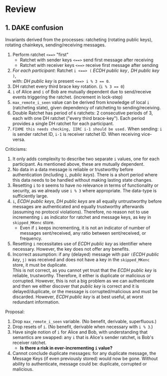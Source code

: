 # Review

## 1. DAKE confusion

Invariants derived from the processes: ratcheting (rotating public keys), rotating chainkeys, sending/receiving messages.

1.  Perform ratchet `<==>` "first"
    - Ratchet with sender keys `<==>` send first message after receiving
    - Ratchet with receiver keys `<==>` receive first message after sending
1.  _For each participant_: Ratchet `i <==> (` _ECDH public key_`,` _DH public key_ `)`,  
    with: _DH public key_ is present `<==> i % 3 == 0`.
1.  DH ratchet every third brace key rotation. (`i % 3 == 0`)
1.  `i` of Alice and `i` of Bob are mutually dependent due to send/receive events triggering the ratchet. (increment in lock-step)
1.  `max_remote_i_seen` value can be derived from knowledge of local `i` (ratcheting state), given dependency of ratcheting to sending/receiving.
1.  Double Ratchet has period of `6` ratchets: 2 consecutive periods of 3, each with one DH ratchet ("every third brace-key"). Each period provides a single DH ratchet for each participant.
1.  `FIXME this needs checking, IIRC i-1 should be used.` When sending: `i` is sender ratchet ID, `i-1` is receiver ratchet ID. When receiving vice-versa.

Criticisms:

1.  It only adds complexity to describe two separate `i` values, one for each participant. As mentioned above, these are mutually dependent.
1.  No data in a data message is reliable or trustworthy before authentication (including `i`, _public keys_). There is a short period where this data needs to be handled without making lasting state changes.
1.  Resetting `i` to `0` seems to have no relevance in terms of functionality or security, as we already use `i % 3` where appropriate. The data-type is sufficiently large.
1.  `i`, _ECDH public keys_, _DH public keys_ are all equally untrustworthy before messages are authenticated and equally trustworthy afterwards (assuming no protocol violations). Therefore, no reason not to use incrementing `i` as indicator for ratchet and message keys, as key in `skipped_MKenc` store.
    - Even if `i` keeps incrementing, it is not an indicator of number of messages sent/received, any ratio between sent/received, or frequency.
1.  Resetting `i` necessitates use of _ECDH public key_ as identifier where necessary. However, the key does not offer any benefits.
1.  Incorrect assumption: if any (delayed) message with pair `(`_ECDH public key_, `j)` was received and does not have a key in the `skipped_MKenc` store, it must be duplicate.  
    This is not correct, as you cannot yet trust that the _ECDH public key_ is reliable, trustworthy. Therefore, it either is duplicate or malicious or corrupted. However, this is not a big problem as we can authenticate and then we either discover that _public key_ is correct and it is delayed/duplicate, or the message is corrupted/malicious and must be discarded. However, _ECDH public key_ is at best useful, at worst redundant information.

Proposal:

1.  Drop `max_remote_i_seen` variable. (No benefit, derivable, superfluous.)
1.  Drop resets of `i`. (No benefit, derivable when necessary with `i % 3`.)
1.  Have single notion of `i` for Alice and Bob, with understanding that semantics are swapped: any `i` that is Alice's sender ratchet, is Bob's receiver ratchet.
    - __Is there a risk in ever-incrementing `i` value?__
1.  Cannot conclude duplicate messages: for any duplicate message, the Message Keys (if even previously stored) would now be gone. Without ability to authenticate, message could be: duplicate, corrupted or malicious.
